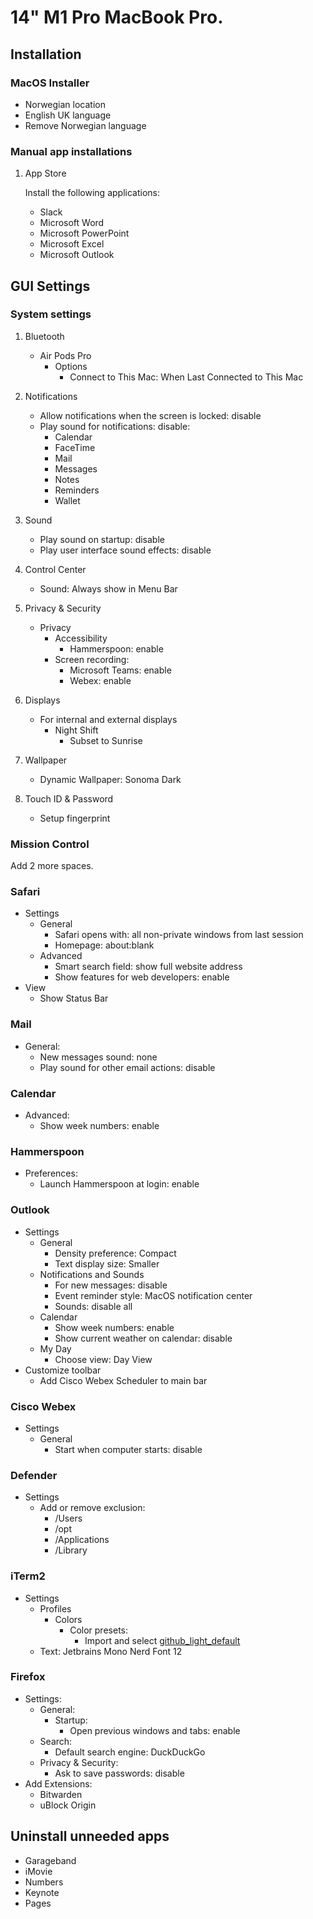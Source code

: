 # 14\" M1 Pro MacBook Pro.

## Installation

### MacOS Installer

- Norwegian location
- English UK language
- Remove Norwegian language

### Manual app installations

1. App Store

   Install the following applications:

   - Slack
   - Microsoft Word
   - Microsoft PowerPoint
   - Microsoft Excel
   - Microsoft Outlook

## GUI Settings

### System settings

1. Bluetooth

   - Air Pods Pro
     - Options
       - Connect to This Mac: When Last Connected to This Mac

2. Notifications

   - Allow notifications when the screen is locked: disable
   - Play sound for notifications: disable:
     - Calendar
     - FaceTime
     - Mail
     - Messages
     - Notes
     - Reminders
     - Wallet

3. Sound

   - Play sound on startup: disable
   - Play user interface sound effects: disable

4. Control Center

   - Sound: Always show in Menu Bar

5. Privacy & Security

   - Privacy
     - Accessibility
       - Hammerspoon: enable
     - Screen recording:
       - Microsoft Teams: enable
       - Webex: enable

6. Displays

   - For internal and external displays
     - Night Shift
       - Subset to Sunrise

7. Wallpaper

   - Dynamic Wallpaper: Sonoma Dark

8. Touch ID & Password

   - Setup fingerprint

### Mission Control

Add 2 more spaces.

### Safari

- Settings
  - General
    - Safari opens with: all non-private windows from last session
    - Homepage: about:blank
  - Advanced
    - Smart search field: show full website address
    - Show features for web developers: enable
- View
  - Show Status Bar

### Mail

- General:
  - New messages sound: none
  - Play sound for other email actions: disable

### Calendar

- Advanced:
  - Show week numbers: enable

### Hammerspoon

- Preferences:
  - Launch Hammerspoon at login: enable

### Outlook

- Settings
  - General
    - Density preference: Compact
    - Text display size: Smaller
  - Notifications and Sounds
    - For new messages: disable
    - Event reminder style: MacOS notification center
    - Sounds: disable all
  - Calendar
    - Show week numbers: enable
    - Show current weather on calendar: disable
  - My Day
    - Choose view: Day View
- Customize toolbar
  - Add Cisco Webex Scheduler to main bar

### Cisco Webex

- Settings
  - General
    - Start when computer starts: disable

### Defender

- Settings
  - Add or remove exclusion:
    - /Users
    - /opt
    - /Applications
    - /Library

### iTerm2

- Settings
  - Profiles
    - Colors
      - Color presets:
        - Import and select [github_light_default](https://raw.githubusercontent.com/projekt0n/github-theme-contrib/main/themes/iterm/github_light_default.itermcolors)
   - Text: Jetbrains Mono Nerd Font 12

### Firefox

- Settings:
  - General:
    - Startup:
      - Open previous windows and tabs: enable
  - Search:
    - Default search engine: DuckDuckGo
  - Privacy & Security:
    - Ask to save passwords: disable
- Add Extensions:
  - Bitwarden
  - uBlock Origin

## Uninstall unneeded apps

- Garageband
- iMovie
- Numbers
- Keynote
- Pages
